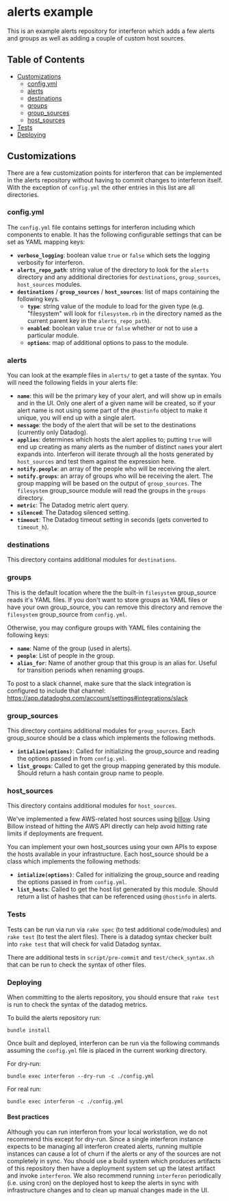 # alerts example #
This is an example alerts repository for interferon which adds a few alerts and groups as well as adding a couple of custom host sources.

## Table of Contents

* [Customizations](#customizations)
  * [config.yml](#configyml)
  * [alerts](#alerts)
  * [destinations](#destinations)
  * [groups](#groups)
  * [group_sources](#group_sources)
  * [host_sources](#host_sources)
* [Tests](#tests)
* [Deploying](#deploying)

## Customizations
There are a few customization points for interferon that can be implemented in the alerts repository without having to commit changes to interferon itself. With the exception of `config.yml` the other entries in this list are all directories.

### config.yml
The `config.yml` file contains settings for interferon including which components to enable. It has the following configurable settings that can be set as YAML mapping keys:

* **`verbose_logging`**: boolean value `true` or `false` which sets the logging verbosity for interferon.
* **`alerts_repo_path`**: string value of the directory to look for the `alerts` directory and any additional directories for `destinations`, `group_sources`, `host_sources` modules.
* **`destinations`** / **`group_sources`** / **`host_sources`**: list of maps containing the following keys.
  * **`type`**: string value of the module to load for the given type (e.g. "filesystem" will look for `filesystem.rb` in the directory named as the current parent key in the `alerts_repo_path`).
  * **`enabled`**: boolean value `true` or `false` whether or not to use a particular module.
  * **`options`**: map of additional options to pass to the module.

### alerts
You can look at the example files in `alerts/` to get a taste of the syntax. You will need the following fields in your alerts file:

* **`name`**: this will be the primary key of your alert, and will show up in emails and in the UI. Only one alert of a given name will be created, so if your alert name is not using some part of the `@hostinfo` object to make it unique, you will end up with a single alert.
* **`message`**: the body of the alert that will be set to the destinations (currently only Datadog).
* **`applies`**: determines which hosts the alert applies to; putting `true` will end up creating as many alerts as the number of distinct `name`s your alert expands into. Interferon will iterate through all the hosts generated by `host_sources` and test them against the expression here.
* **`notify.people`**: an array of the people who will be receiving the alert.
* **`notify.groups`**: an array of groups who will be receiving the alert. The group mapping will be based on the output of `group_sources`. The `filesystem` group_source module will read the groups in the `groups` directory.
* **`metric`**: The Datadog metric alert query.
* **`silenced`**: The Datadog silenced setting.
* **`timeout`**: The Datadog timeout setting in seconds (gets converted to `timeout_h`).

### destinations
This directory contains additional modules for `destinations`.

### groups
This is the default location where the the built-in `filesystem` group_source reads it's YAML files.  If you don't want to store groups as YAML files or have your own group_source, you can remove this directory and remove the `filesystem` group_source from `config.yml`.

Otherwise, you may configure groups with YAML files containing the following keys:
* **`name`**: Name of the group (used in alerts).
* **`people`**: List of people in the group.
* **`alias_for`**: Name of another group that this group is an alias for. Useful for transition periods when renaming groups.

To post to a slack channel, make sure that the slack integration is configured to include that channel: https://app.datadoghq.com/account/settings#integrations/slack

### group_sources
This directory contains additional modules for `group_sources`. Each group_source should be a class which implements the following methods.
* **`intialize(options)`**: Called for initializing the group_source and reading the options passed in from `config.yml`.
* **`list_groups`**: Called to get the group mapping generated by this module. Should return a hash contain group name to people.

### host_sources
This directory contains additional modules for `host_sources`.

We've implemented a few AWS-related host sources using [billow](https://github.com/airbnb/billow).
Using Billow instead of hitting the AWS API directly can help avoid hitting rate limits if deployments are frequent.

You can implement your own host_sources using your own APIs to expose the hosts available in your infrastructure.
Each host_source should be a class which implements the following methods:
* **`intialize(options)`**: Called for initializing the group_source and reading the options passed in from `config.yml`.
* **`list_hosts`**: Called to get the host list generated by this module. Should return a list of hashes that can be referenced using `@hostinfo` in alerts.

### Tests
Tests can be run via run via `rake spec` (to test additional code/modules) and `rake test` (to test the alert files). There is a datadog syntax checker built into `rake test` that will check for valid Datadog syntax.

There are additional tests in `script/pre-commit` and `test/check_syntax.sh` that can be run to check the syntax of other files.

### Deploying
When committing to the alerts repository, you should ensure that `rake test` is run to check the syntax of the datadog metrics.

To build the alerts repository run:
```
bundle install
```

Once built and deployed, interferon can be run via the following commands assuming the `config.yml` file is placed in the current working directory.

For dry-run:
```
bundle exec interferon --dry-run -c ./config.yml
```

For real run:
```
bundle exec interferon -c ./config.yml
```

#### Best practices
Although you can run interferon from your local workstation, we do not recommend this except for dry-run.
Since a single interferon instance expects to be managing all interferon created alerts, running multiple instances can cause a lot of churn if the alerts or any of the sources are not completely in sync.
You should use a build system which produces artifacts of this repository then have a deployment system set up the latest artifact and invoke `interferon`.
We also recommend running `interferon` periodically (i.e. using cron) on the deployed host to keep the alerts in sync with infrastructure changes and to clean up manual changes made in the UI.
